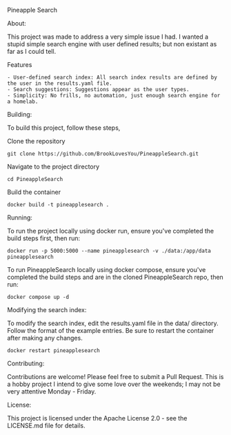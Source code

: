 Pineapple Search

About:

This project was made to address a very simple issue I had. I wanted a stupid simple search engine with user defined results; but non existant as far as I could tell.

Features

    - User-defined search index: All search index results are defined by the user in the results.yaml file.
    - Search suggestions: Suggestions appear as the user types.
    - Simplicity: No frills, no automation, just enough search engine for a homelab.

Building:

To build this project, follow these steps,

Clone the repository

    git clone https://github.com/BrookLovesYou/PineappleSearch.git

Navigate to the project directory

    cd PineappleSearch

Build the container

    docker build -t pineapplesearch .

Running:

To run the project locally using docker run, ensure you've completed the build steps first, then run:

    docker run -p 5000:5000 --name pineapplesearch -v ./data:/app/data pineapplesearch


To run PineappleSearch locally using docker compose, ensure you've completed the build steps and are in the cloned PineappleSearch repo, then run:

    docker compose up -d

Modifying the search index:

To modify the search index, edit the results.yaml file in the data/ directory. Follow the format of the example entries. Be sure to restart the container after making any changes.

    docker restart pineapplesearch

Contributing:

Contributions are welcome! Please feel free to submit a Pull Request. This is a hobby project I intend to give some love over the weekends; I may not be very attentive Monday - Friday.

License:

This project is licensed under the Apache License 2.0 - see the LICENSE.md file for details.
